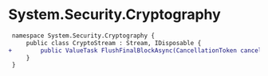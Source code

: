 # System.Security.Cryptography

``` diff
 namespace System.Security.Cryptography {
     public class CryptoStream : Stream, IDisposable {
+        public ValueTask FlushFinalBlockAsync(CancellationToken cancellationToken = default(CancellationToken));
     }
 }
```

